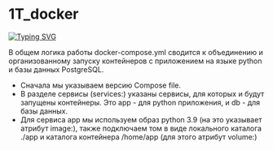 # 1T_docker
[![Typing SVG](https://readme-typing-svg.herokuapp.com?color=%2336BCF7&lines=Про+домашнюю+работу+1.3PRO)](https://git.io/typing-svg)

В общем логика работы docker-compose.yml сводится к объединению и организованному запуску контейнеров с приложением на языке python и базы данных PostgreSQL.
- Сначала мы указываем версию Compose file.
- В разделе сервисы (services:) указаны сервисы, для которых и будут запущены контейнеры. Это app - для python приложения, и db - для базы данных.
- Для сервиса app мы используем образ python 3.9 (на это указывает атрибут image:), также подключаем том в виде локального каталога ./app и каталога контейнера /home/app (для этого атрибут volume:)
